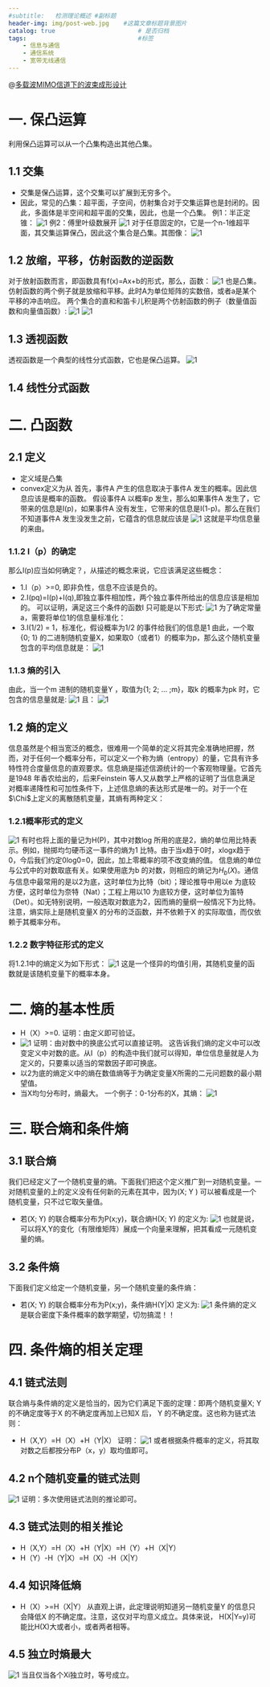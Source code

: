 ```yaml
---
#subtitle:   检测理论概述 #副标题
header-img: img/post-web.jpg    #这篇文章标题背景图片
catalog: true                       # 是否归档
tags:                               #标签
    - 信息与通信
    - 通信系统
    - 宽带无线通信
---
```


@[多载波MIMO信道下的波束成形设计](多载波MIMO信道下的波束成形设计)

# 一. 保凸运算
利用保凸运算可以从一个凸集构造出其他凸集。
## 1.1 交集
* 交集是保凸运算，这个交集可以扩展到无穷多个。
* 因此，常见的凸集：超平面，子空间，仿射集合对于交集运算也是封闭的。因此，多面体是半空间和超平面的交集，因此，也是一个凸集。
例1：半正定锥：
![1](https://raw.githubusercontent.com/jaylencheng/blogimages/master/19-9-30-1.png)
例2：傅里叶级数展开
![1](https://raw.githubusercontent.com/jaylencheng/blogimages/master/19-9-30-2.png)
对于任意固定的t，它是一个n-1维超平面，其交集运算保凸，因此这个集合是凸集。其图像：
![1](https://raw.githubusercontent.com/jaylencheng/blogimages/master/19-9-30-3.png)

## 1.2 放缩，平移，仿射函数的逆函数
对于放射函数而言，即函数具有f(x)=Ax+b的形式，那么，函数：
![1](https://raw.githubusercontent.com/jaylencheng/blogimages/master/19-9-30-4.gif)
也是凸集。
仿射函数的两个例子就是放缩和平移。此时A为单位矩阵的实数倍，或者a是某个平移的冲击响应。
两个集合的直和和笛卡儿积是两个仿射函数的例子（数量值函数和向量值函数）:
![1](https://raw.githubusercontent.com/jaylencheng/blogimages/master/19-9-30-5.png)
![1](https://raw.githubusercontent.com/jaylencheng/blogimages/master/19-9-30-6.png)

## 1.3 透视函数
透视函数是一个典型的线性分式函数，它也是保凸运算。
![1](https://raw.githubusercontent.com/jaylencheng/blogimages/master/19-9-30-7.png)

## 1.4 线性分式函数

# 二. 凸函数
## 2.1 定义
* 定义域是凸集
* convex定义为从
首先，事件A 产生的信息取决于事件A 发生的概率。因此信息应该是概率的函数。
假设事件A 以概率p 发生，那么如果事件A 发生了，它带来的信息是I(p)，如果事件A 没有发生，它带来的信息是I(1-p)。那么在我们不知道事件A 发生没发生之前，它蕴含的信息就应该是
![1](https://raw.githubusercontent.com/jaylencheng/blogimages/master/19-9-29-2.png)
这就是平均信息量的来由。
### 1.1.2 I（p）的确定
那么I(p)应当如何确定？，从描述的概念来说，它应该满足这些概念：
* 1.I（p）>=0, 即非负性，信息不应该是负的。
* 2.I(pq)=I(p)+I(q),即独立事件相加性，两个独立事件所给出的信息应该是相加的。
可以证明，满足这三个条件的函数I 只可能是以下形式:
![1](https://raw.githubusercontent.com/jaylencheng/blogimages/master/19-9-29-3.gif)
为了确定常量a，需要将单位1的信息量标准化：
* 3.I(1/2) = 1，标准化，假设概率为1/2 的事件给我们的信息是1
由此，一个取{0; 1} 的二进制随机变量X，如果取0（或者1）的概率为p，那么这个随机变量包含的平均信息就是：
![1](https://raw.githubusercontent.com/jaylencheng/blogimages/master/19-9-29-4.png)
### 1.1.3 熵的引入
由此，当一个m 进制的随机变量Y ，取值为{1; 2; ... ;m}，取k 的概率为pk 时，它包含的信息量就是:
![1](https://raw.githubusercontent.com/jaylencheng/blogimages/master/19-9-29-5.png)
且：
![1](https://raw.githubusercontent.com/jaylencheng/blogimages/master/19-9-29-6.png)
## 1.2 熵的定义
信息虽然是个相当宽泛的概念，很难用一个简单的定义将其完全准确地把握，然而，对于任何一个概率分布，可以定义一个称为熵（entropy）的量，它具有许多特性符合度量信息的直观要求。信息熵是描述信源统计的一个客观物理量。它首先是1948 年香农给出的，后来Feinstein 等人又从数学上严格的证明了当信息满足对概率递降性和可加性条件下，上述信息熵的表达形式是唯一的。对于一个在$\Chi$上定义的离散随机变量，其熵有两种定义：
### 1.2.1概率形式的定义
![1](https://raw.githubusercontent.com/jaylencheng/blogimages/master/19-9-29-7.png)
有时也将上面的量记为H(P)，其中对数log 所用的底是2，熵的单位用比特表示。例如，抛掷均匀硬币这一事件的熵为1 比特。由于当x趋于0时，xlogx趋于0，今后我们约定0log0=0，因此，加上零概率的项不改变熵的值。
信息熵的单位与公式中的对数取底有关。如果使用底为b 的对数，则相应的熵记为$H_b(X)$。通信与信息中最常用的是以2为底，这时单位为比特（bit）；理论推导中用以e 为底较方便，这时单位为奈特（Nat）；工程上用以10 为底较方便，这时单位为笛特（Det）。如无特别说明，一般选取对数底为2，因而熵的量纲一般情况下为比特。注意，熵实际上是随机变量X 的分布的泛函数，并不依赖于X 的实际取值，而仅依赖于其概率分布。
### 1.2.2 数字特征形式的定义
将1.2.1中的熵定义为如下形式：
![1](https://raw.githubusercontent.com/jaylencheng/blogimages/master/19-9-29-8.png)
这是一个怪异的均值引用，其随机变量的函数就是该随机变量下的概率本身。

# 二. 熵的基本性质
* H（X）>=0.
证明：由定义即可验证。
* ![1](https://raw.githubusercontent.com/jaylencheng/blogimages/master/19-9-29-9.png)
证明：由对数中的换底公式可以直接证明。
这告诉我们熵的定义中可以改变定义中对数的底。从I（p）的构造中我们就可以得知，单位信息量就是人为定义的，只要乘以适当的常数因子即可换底。
* 以2为底的熵定义中的熵在数值熵等于为确定变量X所需的二元问题数的最小期望值。
* 当X均匀分布时，熵最大。
一个例子：0-1分布的X，其熵：
![1](https://raw.githubusercontent.com/jaylencheng/blogimages/master/19-9-29-10.png)

# 三. 联合熵和条件熵
## 3.1 联合熵
我们已经定义了一个随机变量的熵。下面我们把这个定义推广到一对随机变量。一对随机变量的上的定义没有任何新的元素在其中，因为(X; Y ) 可以被看成是一个随机变量，只不过它取矢量值。
* 若(X; Y) 的联合概率分布为P(x;y)，联合熵H(X; Y) 的定义为:
![1](https://raw.githubusercontent.com/jaylencheng/blogimages/master/19-9-29-11.png)
也就是说，可以将X,Y的变化（有限维矩阵）展成一个向量来理解，把其看成一元随机变量的熵。
## 3.2 条件熵
下面我们定义给定一个随机变量，另一个随机变量的条件熵：
* 若(X; Y) 的联合概率分布为P(x;y)，条件熵H(Y|X) 定义为:
![1](https://raw.githubusercontent.com/jaylencheng/blogimages/master/19-9-29-12.png)
条件熵的定义是联合密度下条件概率的数学期望，切勿搞混！！

# 四. 条件熵的相关定理
## 4.1 链式法则
联合熵与条件熵的定义是恰当的，因为它们满足下面的定理：即两个随机变量X; Y 的不确定度等于X 的不确定度再加上已知X 后， Y 的不确定度。这也称为链式法则：
* H（X,Y）=H（X）+H（Y|X）
证明：
![1](https://raw.githubusercontent.com/jaylencheng/blogimages/master/19-9-29-13.png)
或者根据条件概率的定义，将其取对数之后都按分布P（x，y）取均值即可。
## 4.2 n个随机变量的链式法则
![1](https://raw.githubusercontent.com/jaylencheng/blogimages/master/19-9-29-14.png)
证明：多次使用链式法则的推论即可。
## 4.3 链式法则的相关推论
* H（X,Y）=H（X）+H（Y|X）=H（Y）+H（X|Y）
* H（Y）-H（Y|X）=H（X）-H（X|Y）
## 4.4 知识降低熵
* H（X）>=H（X|Y）
从直观上讲，此定理说明知道另一随机变量Y 的信息只会降低X 的不确定度。注意，这仅对平均意义成立。具体来说， H(X|Y=y)可能比H(X)大或者小，或者两者相等。
## 4.5 独立时熵最大
![1](https://raw.githubusercontent.com/jaylencheng/blogimages/master/19-9-29-15.png)
当且仅当各个Xi独立时，等号成立。

